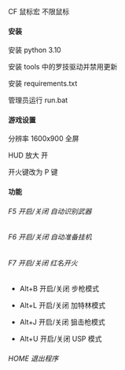 CF 鼠标宏 不限鼠标

#### 安装

安装 python 3.10

安装 tools 中的罗技驱动并禁用更新

安装 requirements.txt

管理员运行 run.bat

#### 游戏设置

分辨率 1600x900 全屏

HUD 放大 开

开火键改为 P 键

#### 功能

###### F5 开启/关闭 自动识别武器

###### F6 开启/关闭 自动准备挂机

###### F7 开启/关闭 红名开火

- Alt+B 开启/关闭 步枪模式

- Alt+L 开启/关闭 加特林模式

- Alt+J 开启/关闭 狙击枪模式

- Alt+U 开启/关闭 USP 模式

###### HOME 退出程序
